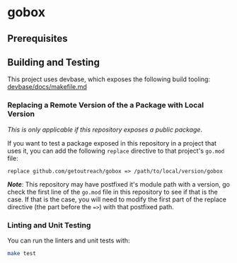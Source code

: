 # gobox

<!-- <<Stencil::Block(customGeneralInformation)>> -->

<!-- <</Stencil::Block>> -->

## Prerequisites

<!-- <<Stencil::Block(customPrerequisites)>> -->

<!-- <</Stencil::Block>> -->

## Building and Testing

This project uses devbase, which exposes the following build tooling: [devbase/docs/makefile.md](https://github.com/getoutreach/devbase/blob/main/docs/makefile.md)

<!-- <<Stencil::Block(customBuildingAndTesting)>> -->

<!-- <</Stencil::Block>> -->

### Replacing a Remote Version of the a Package with Local Version

_This is only applicable if this repository exposes a public package_.

If you want to test a package exposed in this repository in a project that uses it, you can
add the following `replace` directive to that project's `go.mod` file:

```
replace github.com/getoutreach/gobox => /path/to/local/version/gobox
```

**_Note_**: This repository may have postfixed it's module path with a version, go check the first
line of the `go.mod` file in this repository to see if that is the case. If that is the case,
you will need to modify the first part of the replace directive (the part before the `=>`) with
that postfixed path.

### Linting and Unit Testing

You can run the linters and unit tests with:

```bash
make test
```
